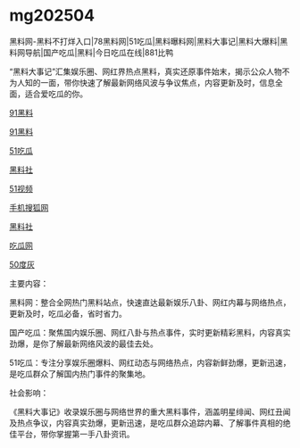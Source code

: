 # mg202504
黑料网-黑料不打烊入口|78黑料网|51吃瓜|黑料曝料网|黑料大事记|黑料大爆料|黑料网导航|国产吃瓜|黑料|今日吃瓜在线|881比鸭

“黑料大事记”汇集娱乐圈、网红界热点黑料，真实还原事件始末，揭示公众人物不为人知的一面，带你快速了解最新网络风波与争议焦点，内容更新及时，信息全面，适合爱吃瓜的你。

<a href="https://li06-1.pages.dev/">91黑料</a>

<a href="https://pi36-2.pages.dev/">91黑料</a>

<a href="https://ji333.pages.dev/">51吃瓜</a>

<a href="https://hl113.pages.dev/">黑料社</a>

<a href="https://ji88-1.pages.dev/">51视频</a>

<a href="https://hl125.pages.dev/">手机搜狐网</a>

<a href="https://pi30-02.pages.dev/">黑料社</a>

<a href="https://hl134.pages.dev/">吃瓜网</a>

<a href="https://pi1-01.pages.dev/">50度灰</a>

主要内容：

黑料网：整合全网热门黑料站点，快速直达最新娱乐八卦、网红内幕与网络热点，更新及时，吃瓜必备，省时省力。

国产吃瓜：聚焦国内娱乐圈、网红八卦与热点事件，实时更新精彩黑料，内容真实劲爆，是你了解最新网络风波的最佳去处。

51吃瓜：专注分享娱乐圈爆料、网红动态与网络热点，内容新鲜劲爆，更新迅速，是吃瓜群众了解国内热门事件的聚集地。

社会影响：

《黑料大事记》收录娱乐圈与网络世界的重大黑料事件，涵盖明星绯闻、网红丑闻及热点争议，内容真实劲爆，更新迅速，是吃瓜群众追踪内幕、了解事件真相的绝佳平台，带你掌握第一手八卦资讯。
